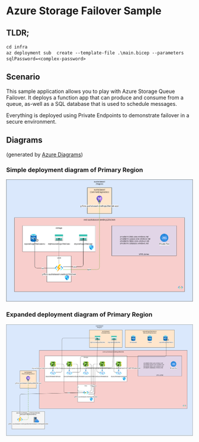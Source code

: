 # Azure Storage Failover Sample

## TLDR;


``` 
cd infra
az deployment sub  create --template-file .\main.bicep --parameters sqlPassword=<complex-password>
```

## Scenario

This sample application allows you to play with Azure Storage Queue Failover. It deploys a function app that can produce and consume from a queue, as-well as a SQL database that is used to schedule messages.

Everything is deployed using Private Endpoints to demonstrate failover in a secure environment.

## Diagrams
(generated by [Azure Diagrams](https://github.com/graemefoster/AzureResourceMap))

### Simple deployment diagram of Primary Region

![AzureSimple](./Simple%20Diagram.png)

### Expanded deployment diagram of Primary Region

![AzureSimple](./Expanded%20Diagram.png)

